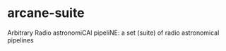 # arcane-suite
Arbitrary Radio astronomiCAl pipeliNE: a set (suite) of radio astronomical pipelines 
